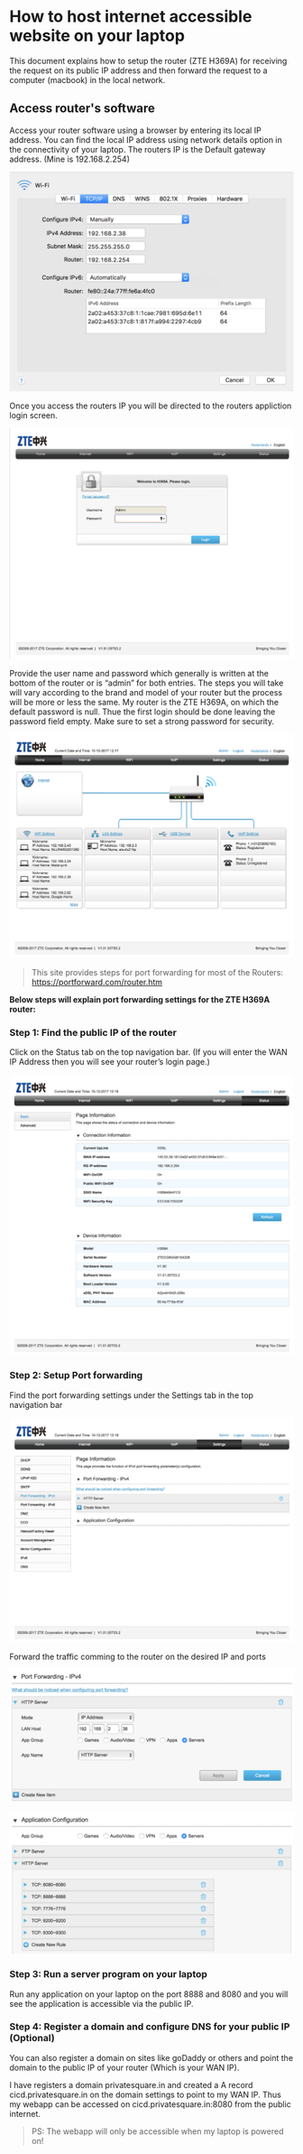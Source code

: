# How to host internet accessible website on your laptop

This document explains how to setup the router (ZTE H369A) for receiving the request on its public IP address and then forward the request to a computer (macbook) in the local network.

## Access router's software

Access your router software using a browser by entering its local IP address. You can find the local IP address using network details option in the connectivity of your laptop. The routers IP is the Default gateway address. (Mine is 192.168.2.254)

![mac-network-settings](./images/mac-network-settings.png)

Once you access the routers IP you will be directed to the routers appliction login screen.

![router-login](./images/router-login.png)

Provide the user name and password which generally is written at the bottom of the router or is “admin” for both entries. The steps you will take will vary according to the brand and model of your router but the process will be more or less the same. My router is the ZTE H369A, on which the default password is null. Thue the first login should be done leaving the password field empty. Make sure to set a strong password for security.

![router-home](./images/router-home.png)

> This site provides steps for port forwarding for most of the Routers: https://portforward.com/router.htm

**Below steps will explain port forwarding settings for the ZTE H369A router:**

### Step 1: Find the public IP of the router

Click on the Status tab on the top navigation bar.
(If you will enter the WAN IP Address then you will see your router’s login page.)

![router-status](./images/router-status.png)

### Step 2: Setup Port forwarding

Find the port forwarding settings under the Settings tab in the top navigation bar

![router-portForwarding](./images/router-portForwarding.png)

Forward the traffic comming to the router on the desired IP and ports

![router-portForwarding-ip](./images/router-portForwarding-ip.png)

![router-portForwarding-port](./images/router-portForwarding-port.png)

### Step 3: Run a server program on your laptop

Run any application on your laptop on the port 8888 and 8080 and you will see the application is accessible via the public IP.

### Step 4: Register a domain and configure DNS for your public IP (Optional)

You can also register a domain on sites like goDaddy or others and point the domain to the public IP of your router (Which is your WAN IP).

I have registers a domain privatesquare.in and created a A record cicd.privatesquare.in on the domain settings to point to my WAN IP. Thus my webapp can be accessed on cicd.privatesquare.in:8080 from the public internet.

> PS: The webapp will only be accessible when my laptop is powered on!